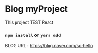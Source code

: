 # Blog myProject

This project TEST React

### `npm install` or `yarn add`

BLOG URL : https://blog.naver.com/so-hello
